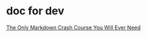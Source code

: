 # doc for dev

[The Only Markdown Crash Course You Will Ever Need](https://youtu.be/_PPWWRV6gbA?si=SkwD4imA0SGakeyl)